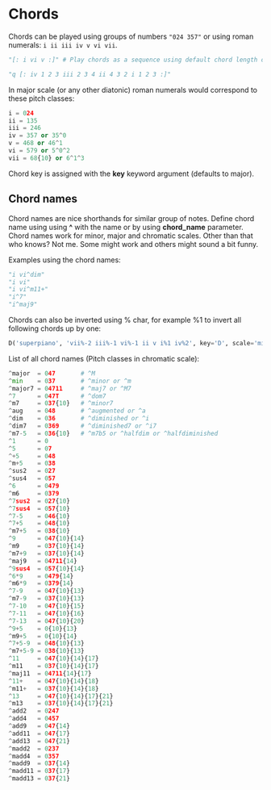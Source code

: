# Chords

Chords can be played using groups of numbers `"024 357"` or using roman numerals: `i ii iii iv v vi vii`.

```python
"[: i vi v :]" # Play chords as a sequence using default chord length of 1

"q [: iv 1 2 3 iii 2 3 4 ii 4 3 2 i 1 2 3 :]"
```

In major scale (or any other diatonic) roman numerals would correspond to these pitch classes:
```python
i = 024
ii = 135
iii = 246
iv = 357 or 35^0
v = 468 or 46^1
vi = 579 or 5^0^2
vii = 68{10} or 6^1^3
```

Chord key is assigned with the **key** keyword argument (defaults to major). 

## Chord names

Chord names are nice shorthands for similar group of notes. Define chord name using using **^** with 
the name or by using **chord_name** parameter. Chord names work for minor, major and chromatic scales.
Other than that who knows? Not me. Some might work and others might sound a bit funny.

Examples using the chord names:
```python
"i vi^dim"
"i vi"
"i vi^m11+"
"i^7"
"i^maj9" 
```

Chords can also be inverted using % char, for example %1 to invert all following chords up by one:
```python
D('superpiano', 'vii%-2 iii%-1 vi%-1 ii v i%1 iv%2', key='D', scale='minor')
```

List of all chord names (Pitch classes in chromatic scale):

```python
^major  = 047       # ^M
^min  	= 037       # ^minor or ^m
^major7 = 04711     # ^maj7 or ^M7
^7      = 047T      # ^dom7
^m7     = 037{10}   # ^minor7
^aug    = 048       # ^augmented or ^a
^dim    = 036       # ^diminished or ^i
^dim7   = 0369      # ^diminished7 or ^i7
^m7-5   = 036{10}   # ^m7b5 or ^halfdim or ^halfdiminished
^1    	= 0
^5    	= 07
^+5     = 048
^m+5  	= 038
^sus2   = 027
^sus4   = 057
^6    	= 0479
^m6     = 0379
^7sus2	= 027{10}
^7sus4	= 057{10}
^7-5  	= 046{10}
^7+5  	= 048{10}
^m7+5 	= 038{10}
^9    	= 047{10}{14}
^m9     = 037{10}{14}
^m7+9 	= 037{10}{14}
^maj9   = 04711{14}
^9sus4	= 057{10}{14}
^6*9  	= 0479{14}
^m6*9 	= 0379{14}
^7-9  	= 047{10}{13}
^m7-9 	= 037{10}{13}
^7-10 	= 047{10}{15}
^7-11 	= 047{10}{16}
^7-13 	= 047{10}{20}
^9+5  	= 0{10}{13}
^m9+5 	= 0{10}{14}
^7+5-9	= 048{10}{13}
^m7+5-9 = 038{10}{13}
^11   	= 047{10}{14}{17}
^m11    = 037{10}{14}{17}
^maj11  = 04711{14}{17}
^11+  	= 047{10}{14}{18}
^m11+ 	= 037{10}{14}{18}
^13   	= 047{10}{14}{17}{21}
^m13  	= 037{10}{14}{17}{21}
^add2   = 0247
^add4   = 0457
^add9   = 047{14}
^add11  = 047{17}
^add13	= 047{21}
^madd2  = 0237
^madd4  = 0357
^madd9  = 037{14}
^madd11 = 037{17}
^madd13 = 037{21}
```
